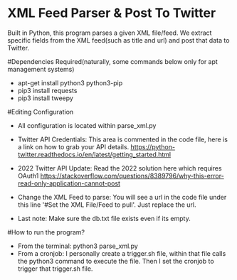# XML Feed Parser & Post To Twitter

Built in Python, this program parses a given XML file/feed. 
We extract specific fields from the XML feed(such as title and url) and post that data to Twitter.


#Dependencies Required(naturally, some commands below only for apt management systems)
- apt-get install python3 python3-pip
- pip3 install requests
- pip3 install tweepy


#Editing Configuration

- All configuration is located within parse_xml.py

- Twitter API Credentials: This area is commented in the code file, here is a link on how to grab your API details. https://python-twitter.readthedocs.io/en/latest/getting_started.html

- 2022 Twitter API Update: Read the 2022 solution here which requires OAuth1 https://stackoverflow.com/questions/8389796/why-this-error-read-only-application-cannot-post

- Change the XML Feed to parse: You will see a url in the code file under this line '#Set the XML File/Feed to pull'. Just replace the url.

- Last note: Make sure the db.txt file exists even if its empty.


#How to run the program?

- From the terminal: python3 parse_xml.py
- From a cronjob: I personally create a trigger.sh file, within that file calls the python3 command to execute the file. Then I set the cronjob to trigger that trigger.sh file.
